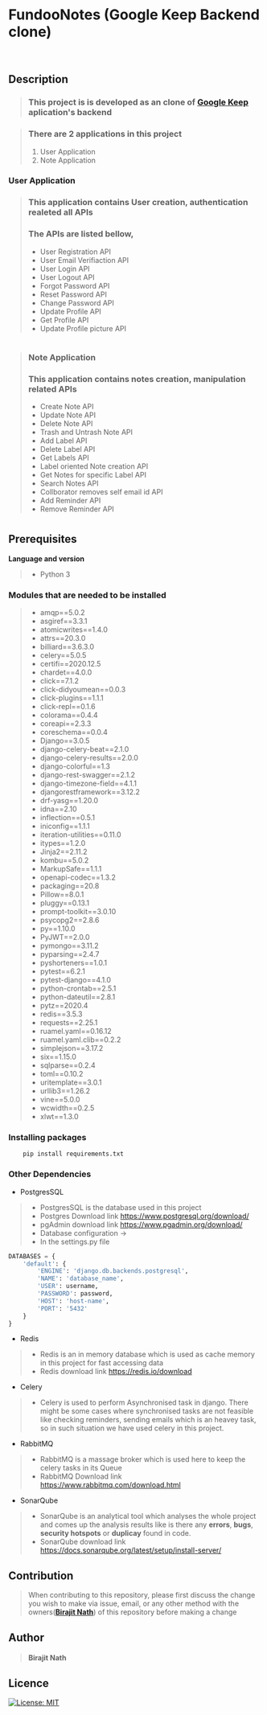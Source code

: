 # **FundooNotes (Google Keep Backend clone)**
<br>

## **Description**
>### This project is is developed as an clone of **[Google Keep](https://keep.google.com/)** aplication's backend

>### There are 2 applications in this project
>1. User Application
>2. Note Application

### **User Application**
>### This application contains User creation, authentication realeted all APIs
>### The APIs are listed bellow,
>* User Registration API
>* User Email Verifiaction API
>* User Login API
>* User Logout API
>* Forgot Password API
>* Reset Password API
>* Change Password API
>* Update Profile API
>* Get Profile API
>* Update Profile picture API
#
>### **Note Application**
>### This application contains notes creation, manipulation related APIs
>* Create Note API
>* Update Note API
>* Delete Note API
>* Trash and Untrash Note API
>* Add Label API
>* Delete Label API
>* Get Labels API
>* Label oriented Note creation API
>* Get Notes for specific Label API
>* Search Notes API
>* Collborator removes self email id API
>* Add Reminder API
>* Remove Reminder API

#
## **Prerequisites**
**Language and version** 
>* Python 3
### Modules that are needed to be installed
>* amqp==5.0.2
>* asgiref==3.3.1
>* atomicwrites==1.4.0
>* attrs==20.3.0
>* billiard==3.6.3.0
>* celery==5.0.5
>* certifi==2020.12.5
>* chardet==4.0.0
>* click==7.1.2
>* click-didyoumean==0.0.3
>* click-plugins==1.1.1
>* click-repl==0.1.6
>* colorama==0.4.4
>* coreapi==2.3.3
>* coreschema==0.0.4
>* Django==3.0.5
>* django-celery-beat==2.1.0
>* django-celery-results==2.0.0
>* django-colorful==1.3
>* django-rest-swagger==2.1.2
>* django-timezone-field==4.1.1
>* djangorestframework==3.12.2
>* drf-yasg==1.20.0
>* idna==2.10
>* inflection==0.5.1
>* iniconfig==1.1.1
>* iteration-utilities==0.11.0
>* itypes==1.2.0
>* Jinja2==2.11.2
>* kombu==5.0.2
>* MarkupSafe==1.1.1
>* openapi-codec==1.3.2
>* packaging==20.8
>* Pillow==8.0.1
>* pluggy==0.13.1
>* prompt-toolkit==3.0.10
>* psycopg2==2.8.6
>* py==1.10.0
>* PyJWT==2.0.0
>* pymongo==3.11.2
>* pyparsing==2.4.7
>* pyshorteners==1.0.1
>* pytest==6.2.1
>* pytest-django==4.1.0
>* python-crontab==2.5.1
>* python-dateutil==2.8.1
>* pytz==2020.4
>* redis==3.5.3
>* requests==2.25.1
>* ruamel.yaml==0.16.12
>* ruamel.yaml.clib==0.2.2
>* simplejson==3.17.2
>* six==1.15.0
>* sqlparse==0.2.4
>* toml==0.10.2
>* uritemplate==3.0.1
>* urllib3==1.26.2
>* vine==5.0.0
>* wcwidth==0.2.5
>* xlwt==1.3.0

### **Installing packages**
```
    pip install requirements.txt
```
### **Other Dependencies**
* PostgresSQL
> * PostgresSQL is the database used in this project
>* Postgres Download link https://www.postgresql.org/download/
>* pgAdmin download link https://www.pgadmin.org/download/
>* Database configuration ->
>* In the settings.py file
```python
DATABASES = {
    'default': {
        'ENGINE': 'django.db.backends.postgresql',
        'NAME': 'database_name',
        'USER': username,
        'PASSWORD': password,
        'HOST': 'host-name',
        'PORT': '5432'
    }
}
```

* Redis
>* Redis is an in memory database which is used as cache memory in this project for fast accessing data
>* Redis download link https://redis.io/download
* Celery
>* Celery is used to perform Asynchronised task in django. There might be some cases where synchronised tasks are not feasible like checking reminders, sending emails which is an heavey task, so in such situation we have used celery in this project.
* RabbitMQ
>* RabbitMQ is a massage broker which is used here to keep the celery tasks in its Queue
>* RabbitMQ Download link https://www.rabbitmq.com/download.html
* SonarQube
>* SonarQube is an analytical tool which analyses the whole project and comes up the analysis results like is there any **errors**, **bugs**, **security hotspots** or **duplicay** found in code.
>* SonarQube download link https://docs.sonarqube.org/latest/setup/install-server/
## **Contribution**
> When contributing to this repository, please first discuss the change you wish to make via issue, email, or any other method with the owners(**[Birajit Nath](birajit95@gmail.com)**) of this repository before making a change
## **Author**
> #### Birajit Nath
## **Licence**
[![License: MIT](https://img.shields.io/badge/License-MIT-yellow.svg)]()
